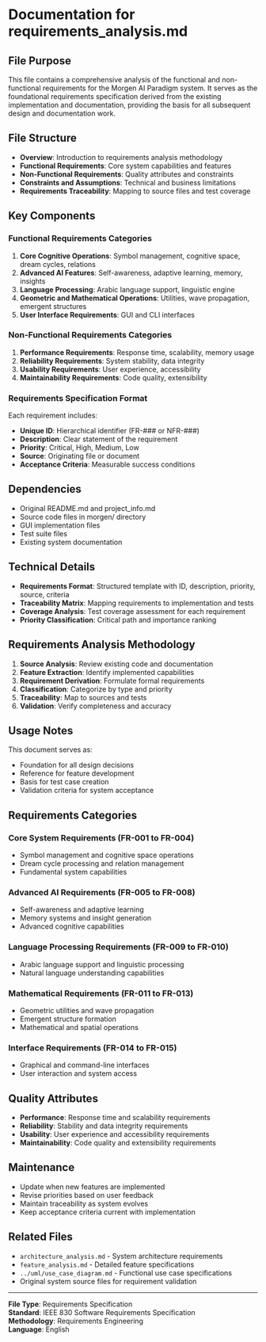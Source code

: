 # Documentation for requirements_analysis.md

## File Purpose
This file contains a comprehensive analysis of the functional and non-functional requirements for the Morgen AI Paradigm system. It serves as the foundational requirements specification derived from the existing implementation and documentation, providing the basis for all subsequent design and documentation work.

## File Structure
- **Overview**: Introduction to requirements analysis methodology
- **Functional Requirements**: Core system capabilities and features
- **Non-Functional Requirements**: Quality attributes and constraints
- **Constraints and Assumptions**: Technical and business limitations
- **Requirements Traceability**: Mapping to source files and test coverage

## Key Components

### Functional Requirements Categories
1. **Core Cognitive Operations**: Symbol management, cognitive space, dream cycles, relations
2. **Advanced AI Features**: Self-awareness, adaptive learning, memory, insights
3. **Language Processing**: Arabic language support, linguistic engine
4. **Geometric and Mathematical Operations**: Utilities, wave propagation, emergent structures
5. **User Interface Requirements**: GUI and CLI interfaces

### Non-Functional Requirements Categories
1. **Performance Requirements**: Response time, scalability, memory usage
2. **Reliability Requirements**: System stability, data integrity
3. **Usability Requirements**: User experience, accessibility
4. **Maintainability Requirements**: Code quality, extensibility

### Requirements Specification Format
Each requirement includes:
- **Unique ID**: Hierarchical identifier (FR-### or NFR-###)
- **Description**: Clear statement of the requirement
- **Priority**: Critical, High, Medium, Low
- **Source**: Originating file or document
- **Acceptance Criteria**: Measurable success conditions

## Dependencies
- Original README.md and project_info.md
- Source code files in morgen/ directory
- GUI implementation files
- Test suite files
- Existing system documentation

## Technical Details
- **Requirements Format**: Structured template with ID, description, priority, source, criteria
- **Traceability Matrix**: Mapping requirements to implementation and tests
- **Coverage Analysis**: Test coverage assessment for each requirement
- **Priority Classification**: Critical path and importance ranking

## Requirements Analysis Methodology
1. **Source Analysis**: Review existing code and documentation
2. **Feature Extraction**: Identify implemented capabilities
3. **Requirement Derivation**: Formulate formal requirements
4. **Classification**: Categorize by type and priority
5. **Traceability**: Map to sources and tests
6. **Validation**: Verify completeness and accuracy

## Usage Notes
This document serves as:
- Foundation for all design decisions
- Reference for feature development
- Basis for test case creation
- Validation criteria for system acceptance

## Requirements Categories

### Core System Requirements (FR-001 to FR-004)
- Symbol management and cognitive space operations
- Dream cycle processing and relation management
- Fundamental system capabilities

### Advanced AI Requirements (FR-005 to FR-008)
- Self-awareness and adaptive learning
- Memory systems and insight generation
- Advanced cognitive capabilities

### Language Processing Requirements (FR-009 to FR-010)
- Arabic language support and linguistic processing
- Natural language understanding capabilities

### Mathematical Requirements (FR-011 to FR-013)
- Geometric utilities and wave propagation
- Emergent structure formation
- Mathematical and spatial operations

### Interface Requirements (FR-014 to FR-015)
- Graphical and command-line interfaces
- User interaction and system access

## Quality Attributes
- **Performance**: Response time and scalability requirements
- **Reliability**: Stability and data integrity requirements
- **Usability**: User experience and accessibility requirements
- **Maintainability**: Code quality and extensibility requirements

## Maintenance
- Update when new features are implemented
- Revise priorities based on user feedback
- Maintain traceability as system evolves
- Keep acceptance criteria current with implementation

## Related Files
- `architecture_analysis.md` - System architecture requirements
- `feature_analysis.md` - Detailed feature specifications
- `../uml/use_case_diagram.md` - Functional use case specifications
- Original system source files for requirement validation

---
**File Type**: Requirements Specification  
**Standard**: IEEE 830 Software Requirements Specification  
**Methodology**: Requirements Engineering  
**Language**: English
